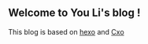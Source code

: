 ## Welcome to You Li's blog !

This blog is based on [hexo](https://hexo.io/) and [Cxo](https://github.com/Longlongyu/hexo-theme-Cxo)
